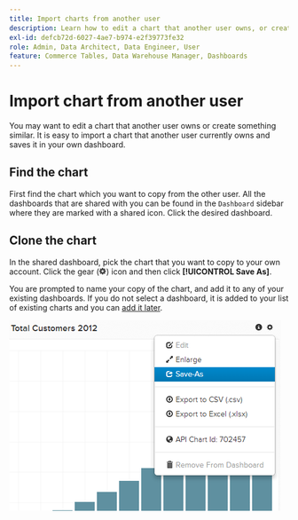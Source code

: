 ```yaml
---
title: Import charts from another user
description: Learn how to edit a chart that another user owns, or create something similar.
exl-id: defcb72d-6027-4ae7-b974-e2f39773fe32
role: Admin, Data Architect, Data Engineer, User
feature: Commerce Tables, Data Warehouse Manager, Dashboards
---
```

# Import chart from another user

You may want to edit a chart that another user owns or create something similar. It is easy to import a chart that another user currently owns and saves it in your own dashboard.

## Find the chart

First find the chart which you want to copy from the other user. All the dashboards that are shared with you can be found in the `Dashboard` sidebar where they are marked with a shared icon. Click the desired dashboard.

## Clone the chart

In the shared dashboard, pick the chart that you want to copy to your own account. Click the gear (![](../../assets/gear-icon.png)) icon and then click **[!UICONTROL Save As]**.

You are prompted to name your copy of the chart, and add it to any of your existing dashboards. If you do not select a dashboard, it is added to your list of existing charts and you can [add it later](../../data-user/dashboards/add-charts-dashboard.md).

![total customers](../../assets/total-customers.png)
